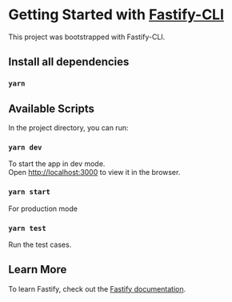# Getting Started with [Fastify-CLI](https://www.npmjs.com/package/fastify-cli)
This project was bootstrapped with Fastify-CLI.

## Install all dependencies

### `yarn`


## Available Scripts

In the project directory, you can run:

### `yarn dev`

To start the app in dev mode.\
Open [http://localhost:3000](http://localhost:3000) to view it in the browser.

### `yarn start`

For production mode

### `yarn test`

Run the test cases.

## Learn More

To learn Fastify, check out the [Fastify documentation](https://fastify.dev/docs/latest/).
